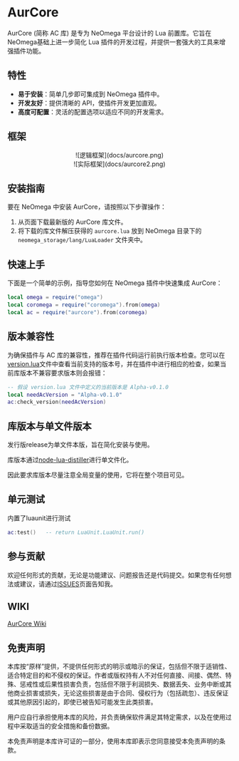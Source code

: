 # AurCore

AurCore (简称 AC 库) 是专为 NeOmega 平台设计的 Lua 前置库。它旨在NeOmega基础上进一步简化 Lua 插件的开发过程，并提供一套强大的工具来增强插件功能。

## 特性

- **易于安装**：简单几步即可集成到 NeOmega 插件中。
- **开发友好**：提供清晰的 API，使插件开发更加直观。
- **高度可配置**：灵活的配置选项以适应不同的开发需求。

## 框架
<div style="text-align:center;">
    ![逻辑框架](docs/aurcore.png)
</div>
<div style="text-align:center;">
    ![实际框架](docs/aurcore2.png)
</div>

## 安装指南

要在 NeOmega 中安装 AurCore，请按照以下步骤操作：

1. 从页面下载最新版的 AurCore 库文件。
2. 将下载的库文件解压获得的 `aurcore.lua` 放到 NeOmega 目录下的 `neomega_storage/lang/LuaLoader` 文件夹中。

## 快速上手

下面是一个简单的示例，指导您如何在 NeOmega 插件中快速集成 AurCore：

```lua
local omega = require("omega")
local coromega = require("coromega").from(omega)
local ac = require("aurcore").from(coromega)
```

## 版本兼容性
为确保插件与 AC 库的兼容性，推荐在插件代码运行前执行版本检查。您可以在[version.lua](https://github.com/Aurilia0617/aurcore/blob/main/config/version.lua)文件中查看当前支持的版本号，并在插件中进行相应的检查，如果当前库版本不兼容要求版本则会报错：

```lua
-- 假设 version.lua 文件中定义的当前版本是 Alpha-v0.1.0
local needAcVersion = "Alpha-v0.1.0"
ac:check_version(needAcVersion)
```

## 库版本与单文件版本
发行版release为单文件本版，旨在简化安装与使用。

库版本通过[node-lua-distiller](https://github.com/Aurilia0617/node-lua-distiller)进行单文件化。

因此要求库版本尽量注意全局变量的使用，它将在整个项目可见。

## 单元测试
内置了luaunit进行测试
```lua
ac:test()   -- return LuaUnit.LuaUnit.run()
```

## 参与贡献
欢迎任何形式的贡献，无论是功能建议、问题报告还是代码提交。如果您有任何想法或建议，请通过[ISSUES](https://github.com/Aurilia0617/aurcore/issues)页面告知我。

## WIKI
[AurCore Wiki](https://github.com/Aurilia0617/aurcore/wiki)

## 免责声明

本库按“原样”提供，不提供任何形式的明示或暗示的保证，包括但不限于适销性、适合特定目的和不侵权的保证。作者或版权持有人不对任何直接、间接、偶然、特殊、惩戒性或后果性损害负责，包括但不限于利润损失、数据丢失、业务中断或其他商业损害或损失，无论这些损害是由于合同、侵权行为（包括疏忽）、违反保证或其他原因引起的，即使已被告知可能发生此类损害。

用户应自行承担使用本库的风险，并负责确保软件满足其特定需求，以及在使用过程中采取适当的安全措施和备份数据。

本免责声明是本库许可证的一部分，使用本库即表示您同意接受本免责声明的条款。